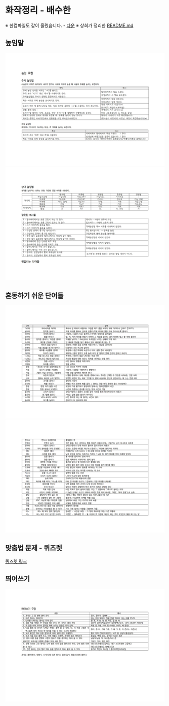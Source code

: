 # 화작정리 - 배수한
※ 한컴파일도 같이 올렸습니다. - [다운](https://drive.google.com/file/d/1vQppkvcU6OZDEOjfUdFwWp07CDFOOzIU/view?usp=sharing)
※ 상희가 정리한 [README.md](./README2.md)

## 높임말
![](./image/국어001.jpg)
![](./image/국어002.jpg)

## 혼동하기 쉬운 단어들
![](./image/국어003.jpg)
![](./image/국어004.jpg)

## 맞춤법 문제 - 퀴즈렛
[퀴즈렛 링크](https://quizlet.com/_5pgt13)

## 띄어쓰기
![](./image/국어005.jpg)


